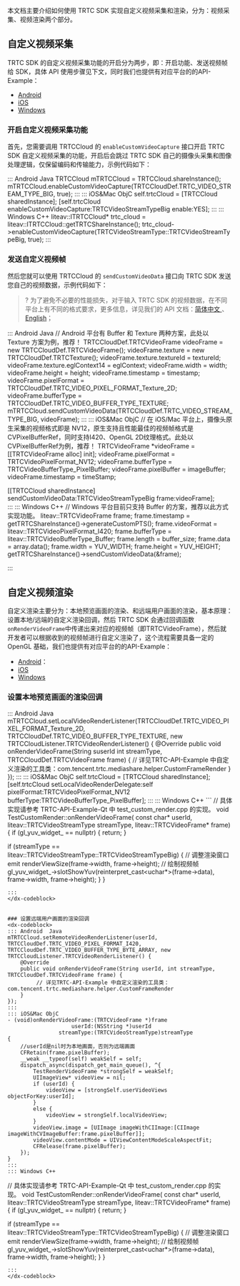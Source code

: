 本文档主要介绍如何使用 TRTC SDK 实现自定义视频采集和渲染，分为：视频采集、视频渲染两个部分。

## 自定义视频采集

TRTC SDK 的自定义视频采集功能的开启分为两步，即：开启功能、发送视频帧给 SDK，具体 API 使用步骤见下文，同时我们也提供有对应平台的的API-Example：

- [Android](https://github.com/LiteAVSDK/TRTC_Android/blob/main/TRTC-API-Example/Advanced/LocalVideoShare/src/main/java/com/tencent/trtc/mediashare/LocalVideoShareActivity.java)
- [iOS](https://github.com/LiteAVSDK/TRTC_iOS/blob/main/TRTC-API-Example-OC/Advanced/LocalVideoShare/LocalVideoShareViewController.m)
- [Windows](https://github.com/LiteAVSDK/TRTC_Windows/blob/main/TRTC-API-Example-C++/TRTC-API-Example-Qt/src/TestCustomCapture/test_custom_capture.cpp) 

### 开启自定义视频采集功能

首先，您需要调用 TRTCCloud 的 `enableCustomVideoCapture` 接口开启  TRTC SDK 自定义视频采集的功能，开启后会跳过 TRTC SDK 自己的摄像头采集和图像处理逻辑，仅保留编码和传输能力，示例代码如下：

<dx-codeblock>
::: Android  Java
TRTCCloud mTRTCCloud = TRTCCloud.shareInstance();
mTRTCCloud.enableCustomVideoCapture(TRTCCloudDef.TRTC_VIDEO_STREAM_TYPE_BIG, true);
:::
::: iOS&Mac  ObjC
self.trtcCloud = [TRTCCloud sharedInstance];
[self.trtcCloud enableCustomVideoCapture:TRTCVideoStreamTypeBig enable:YES];
:::
::: Windows  C++
liteav::ITRTCCloud* trtc_cloud = liteav::ITRTCCloud::getTRTCShareInstance();
trtc_cloud->enableCustomVideoCapture(TRTCVideoStreamType::TRTCVideoStreamTypeBig, true);
:::
</dx-codeblock>


### 发送自定义视频帧

然后您就可以使用 TRTCCloud 的 `sendCustomVideoData` 接口向 TRTC SDK 发送您自己的视频数据，示例代码如下：

>? 为了避免不必要的性能损失，对于输入 TRTC SDK 的视频数据，在不同平台上有不同的格式要求，更多信息，详见我们的 API 文档：[简体中文 ](https://liteav.sdk.qcloud.com/doc/api/zh-cn/index.html)、[English](https://liteav.sdk.qcloud.com/doc/api/en/md_introduction_trtc_en_TRTCSDK_Download.html)；


<dx-codeblock>
::: Android  Java
// Android 平台有 Buffer 和 Texture 两种方案，此处以 Texture 方案为例，推荐！
TRTCCloudDef.TRTCVideoFrame videoFrame = new TRTCCloudDef.TRTCVideoFrame();
videoFrame.texture = new TRTCCloudDef.TRTCTexture();
videoFrame.texture.textureId = textureId;
videoFrame.texture.eglContext14 = eglContext;
videoFrame.width = width;
videoFrame.height = height;
videoFrame.timestamp = timestamp;
videoFrame.pixelFormat = TRTCCloudDef.TRTC_VIDEO_PIXEL_FORMAT_Texture_2D;
videoFrame.bufferType = TRTCCloudDef.TRTC_VIDEO_BUFFER_TYPE_TEXTURE;
mTRTCCloud.sendCustomVideoData(TRTCCloudDef.TRTC_VIDEO_STREAM_TYPE_BIG, videoFrame);
:::
::: iOS&Mac  ObjC
// 在 iOS/Mac 平台上，摄像头原生采集的视频格式即是 NV12，原生支持且性能最佳的视频帧格式是CVPixelBufferRef，同时支持I420、OpenGL 2D纹理格式。此处以CVPixelBufferRef为例，推荐！
TRTCVideoFrame *videoFrame = [[TRTCVideoFrame alloc] init];
videoFrame.pixelFormat = TRTCVideoPixelFormat_NV12;
videoFrame.bufferType = TRTCVideoBufferType_PixelBuffer;
videoFrame.pixelBuffer = imageBuffer;
videoFrame.timestamp = timeStamp;
        
[[TRTCCloud sharedInstance] sendCustomVideoData:TRTCVideoStreamTypeBig frame:videoFrame];   
:::
::: Windows  C++
// Windows 平台目前只支持 Buffer 的方案，推荐以此方式实现功能。
liteav::TRTCVideoFrame frame;
frame.timestamp = getTRTCShareInstance()->generateCustomPTS();
frame.videoFormat = liteav::TRTCVideoPixelFormat_I420;
frame.bufferType = liteav::TRTCVideoBufferType_Buffer;
frame.length = buffer_size;
frame.data = array.data();
frame.width = YUV_WIDTH;
frame.height = YUV_HEIGHT;
getTRTCShareInstance()->sendCustomVideoData(&frame);

:::
</dx-codeblock>





## 自定义视频渲染

自定义渲染主要分为：本地预览画面的渲染、和远端用户画面的渲染，基本原理：设置本地/远端的自定义渲染回调，然后 TRTC SDK 会通过回调函数`onRenderVideoFrame`中传递出来对应的视频帧（即TRTCVideoFrame），然后就开发者可以根据收到的视频帧进行自定义渲染了，这个流程需要具备一定的OpenGL 基础，我们也提供有对应平台的的API-Example：

- [Android](https://github.com/LiteAVSDK/TRTC_Android/blob/main/TRTC-API-Example/Advanced/LocalVideoShare/src/main/java/com/tencent/trtc/mediashare/LocalVideoShareActivity.java)：
- [iOS](https://github.com/LiteAVSDK/TRTC_iOS/blob/aa3026c07baeda553aec491702382683d5486a32/TRTC-API-Example-Swift/CustomCapture/testCustomVideo/TestRenderVideoFrame.m)
- [Windows](https://github.com/LiteAVSDK/TRTC_Windows/blob/main/TRTC-API-Example-C++/TRTC-API-Example-Qt/src/TestCustomCapture/test_custom_capture.cpp) 


### 设置本地预览画面的渲染回调
<dx-codeblock>
::: Android  Java
mTRTCCloud.setLocalVideoRenderListener(TRTCCloudDef.TRTC_VIDEO_PIXEL_FORMAT_Texture_2D, TRTCCloudDef.TRTC_VIDEO_BUFFER_TYPE_TEXTURE, new TRTCCloudListener.TRTCVideoRenderListener() {
    @Override
    public void onRenderVideoFrame(String suserId int streamType, TRTCCloudDef.TRTCVideoFrame frame) {
        // 详见TRTC-API-Example 中自定义渲染的工具类：com.tencent.trtc.mediashare.helper.CustomFrameRender  
    }
});
:::
::: iOS&Mac ObjC
self.trtcCloud = [TRTCCloud sharedInstance];
[self.trtcCloud setLocalVideoRenderDelegate:self pixelFormat:TRTCVideoPixelFormat_NV12 bufferType:TRTCVideoBufferType_PixelBuffer];
:::
::: Windows C++
```
// 具体实现请参考 TRTC-API-Example-Qt 中 test_custom_render.cpp 的实现。
void TestCustomRender::onRenderVideoFrame(
    const char* userId,
    liteav::TRTCVideoStreamType streamType,
    liteav::TRTCVideoFrame* frame) {
  if (gl_yuv_widget_ == nullptr) {
    return;
  }

  if (streamType == liteav::TRTCVideoStreamType::TRTCVideoStreamTypeBig) {
    // 调整渲染窗口
    emit renderViewSize(frame->width, frame->height);
    // 绘制视频帧
    gl_yuv_widget_->slotShowYuv(reinterpret_cast<uchar*>(frame->data),
                                frame->width, frame->height);
  }
}
```
:::
</dx-codeblock>


### 设置远端用户画面的渲染回调
<dx-codeblock>
::: Android  Java
mTRTCCloud.setRemoteVideoRenderListener(userId, TRTCCloudDef.TRTC_VIDEO_PIXEL_FORMAT_I420, TRTCCloudDef.TRTC_VIDEO_BUFFER_TYPE_BYTE_ARRAY, new TRTCCloudListener.TRTCVideoRenderListener() {
    @Override
    public void onRenderVideoFrame(String userId, int streamType, TRTCCloudDef.TRTCVideoFrame frame) {
         // 详见TRTC-API-Example 中自定义渲染的工具类：com.tencent.trtc.mediashare.helper.CustomFrameRender  
    }
});
:::
::: iOS&Mac ObjC
- (void)onRenderVideoFrame:(TRTCVideoFrame *)frame 
                    userId:(NSString *)userId 
                streamType:(TRTCVideoStreamType)streamType
{
    //userId是nil时为本地画面，否则为远端画面
    CFRetain(frame.pixelBuffer);
    __weak __typeof(self) weakSelf = self;
    dispatch_async(dispatch_get_main_queue(), ^{
        TestRenderVideoFrame *strongSelf = weakSelf;
        UIImageView* videoView = nil;
        if (userId) {
            videoView = [strongSelf.userVideoViews objectForKey:userId];
        }
        else {
            videoView = strongSelf.localVideoView;
        }
        videoView.image = [UIImage imageWithCIImage:[CIImage imageWithCVImageBuffer:frame.pixelBuffer]];
        videoView.contentMode = UIViewContentModeScaleAspectFit;
        CFRelease(frame.pixelBuffer);
    });
}
:::
::: Windows C++
```
// 具体实现请参考 TRTC-API-Example-Qt 中 test_custom_render.cpp 的实现。
void TestCustomRender::onRenderVideoFrame(
    const char* userId,
    liteav::TRTCVideoStreamType streamType,
    liteav::TRTCVideoFrame* frame) {
  if (gl_yuv_widget_ == nullptr) {
    return;
  }

  if (streamType == liteav::TRTCVideoStreamType::TRTCVideoStreamTypeBig) {
    // 调整渲染窗口
    emit renderViewSize(frame->width, frame->height);
    // 绘制视频帧
    gl_yuv_widget_->slotShowYuv(reinterpret_cast<uchar*>(frame->data),
                                frame->width, frame->height);
  }
}
```
:::
</dx-codeblock>

